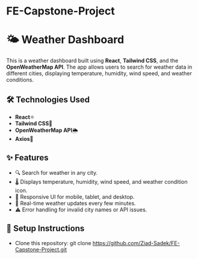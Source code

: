 # FE-Capstone-Project 

# 🌤️ Weather Dashboard
This is a weather dashboard built using **React**, **Tailwind CSS**, and the **OpenWeatherMap API**. The app allows users to search for weather data in different cities, displaying temperature, humidity, wind speed, and weather conditions.

## 🛠️ Technologies Used
- **React**⚛️
- **Tailwind CSS**🎨
- **OpenWeatherMap API**🌦️
- **Axios**📡

## ✨ Features
- 🔍 Search for weather in any city.
- 🌡️ Displays temperature, humidity, wind speed, and weather condition icon.
- 📱 Responsive UI for mobile, tablet, and desktop.
- 🔄 Real-time weather updates every few minutes.
- ⚠️ Error handling for invalid city names or API issues.

## 🚀 Setup Instructions
- Clone this repository: 
   git clone https://github.com/Ziad-Sadek/FE-Capstone-Project.git
